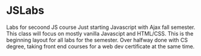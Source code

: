 # JSLabs
Labs for secoond JS course
Just starting Javascript with Ajax fall semester. This class will focus on mostly vanilla Javascipt and HTML/CSS. 
This is the beginning layout for all labs for the semester. 
Over halfway done with CS degree, taking front end courses for a web dev certificate at the same time. 
